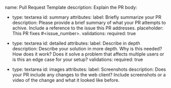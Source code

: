 name: Pull Request Template
description: Explain the PR
body:
  - type: textarea
    id: summary
    attributes:
      label: Briefly summarize your PR
      description: Please provide a brief summary of what your PR attempts to achive. Include a reference to the issue this PR addresses.
      placeholder: This PR fixes #<issue_number>.
    validations:
      required: true
  
  - type: textarea
    id: detailed
    attributes:
      label: Describe in depth
      description: Describe your solution in more depth. Why is this needed? How does it work? Does it solve a problem that affects multiple users or is this an edge case for your setup?
    validations:
      required: true

  - type: textarea
    id: images
    attributes:
      label: Screenshots
      description: Does your PR include any changes to the web client? Include screenshots or a video of the change and what it looked like before.
